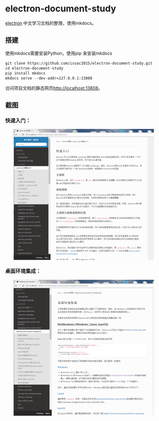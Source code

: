 # electron-document-study

[electron](http://electron.atom.io/) 中文学习文档的整理，使用mkdocs。

## 搭建

使用mkdocs需要安装Python，使用pip 来安装mkdocs

	git clone https://github.com/issac2015/electron-document-study.git
	cd electron-document-study
	pip install mkdocs
	mkdocs serve --dev-addr=127.0.0.1:13808 

访问项目文档的静态网页[http://localhost:13808](http://localhost:13808)。

## 截图

### 快速入门：

<img src="/images/img-1.png" style="display: block;margin: auto;width: 450px;"/>

### 桌面环境集成：

<img src="/images/img-2.png" style="display: block;margin: auto;width: 450px;"/>


